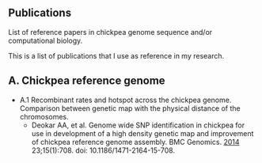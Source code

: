 ## Publications
List of reference papers in chickpea genome sequence and/or computational biology. 

This is a list of publications that I use as reference in my research. 

## A. Chickpea reference genome
 
 * A.1 Recombinant rates and hotspot across the chickpea genome.   Comparison between genetic map with the physical distance of the chromosomes.   
    - Deokar AA, et al. Genome wide SNP identification in chickpea for use in development of a high density genetic map and improvement of chickpea reference genome assembly. 
BMC Genomics. [2014](https://pubmed.ncbi.nlm.nih.gov/25150411/) 23;15(1):708. doi: 10.1186/1471-2164-15-708.
